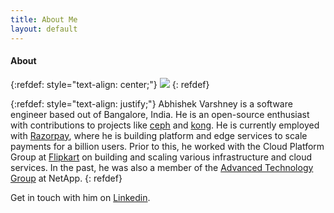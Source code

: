 ```yaml
---
title: About Me
layout: default
---
```


#### About

{:refdef: style="text-align: center;"}
![](https://user-images.githubusercontent.com/12811812/89120525-a5522200-d4d4-11ea-9584-71ffc67ea42c.jpg)
{: refdef}

{:refdef: style="text-align: justify;"}
Abhishek Varshney is a software engineer based out of Bangalore, India. He is an open-source enthusiast with contributions to projects like [ceph](https://ceph.io/) and [kong](https://konghq.com/).  He is currently employed with [Razorpay](https://razorpay.com), where he is building platform and edge services to scale payments for a billion users. Prior to this, he worked with the Cloud Platform Group at [Flipkart](https://flipkart.com) on building and scaling various infrastructure and cloud services. In the past, he was also a member of the [Advanced Technology Group](https://atg.netapp.com/) at NetApp.
{: refdef}

Get in touch with him on [Linkedin](https://www.linkedin.com/in/abhishek-varshney-14632b16/).

